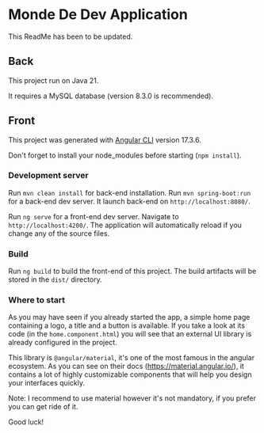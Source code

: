 # Monde De Dev Application
This ReadMe has been to be updated.

## Back

This project run on Java 21.

It requires a MySQL database (version 8.3.0 is recommended).

## Front

This project was generated with [Angular CLI](https://github.com/angular/angular-cli) version 17.3.6.

Don't forget to install your node_modules before starting (`npm install`).

### Development server
Run `mvn clean install` for back-end installation.
Run `mvn spring-boot:run` for a back-end dev server. It launch back-end on `http://localhost:8080/`.

Run `ng serve` for a front-end dev server. Navigate to `http://localhost:4200/`. The application will automatically reload if you change any of the source files.

### Build

Run `ng build` to build the front-end of this project. The build artifacts will be stored in the `dist/` directory.

### Where to start

As you may have seen if you already started the app, a simple home page containing a logo, a title and a button is available. If you take a look at its code (in the `home.component.html`) you will see that an external UI library is already configured in the project.

This library is `@angular/material`, it's one of the most famous in the angular ecosystem. As you can see on their docs (https://material.angular.io/), it contains a lot of highly customizable components that will help you design your interfaces quickly.

Note: I recommend to use material however it's not mandatory, if you prefer you can get ride of it.

Good luck!
